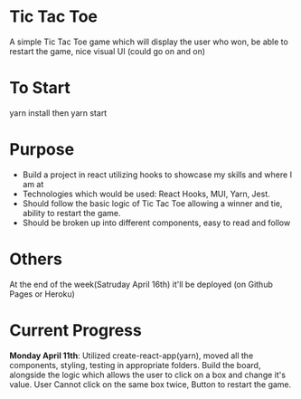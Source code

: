 # Tic Tac Toe

A simple Tic Tac Toe game which will display the user who won, be able to restart the game, nice visual UI (could go on and on)

# To Start

yarn install then yarn start

# Purpose

- Build a project in react utilizing hooks to showcase my skills and where I am at
- Technologies which would be used: React Hooks, MUI, Yarn, Jest.
- Should follow the basic logic of Tic Tac Toe allowing a winner and tie, ability to restart the game.
- Should be broken up into different components, easy to read and follow

# Others

At the end of the week(Satruday April 16th) it'll be deployed (on Github Pages or Heroku)

# Current Progress

**Monday April 11th**: Utilized create-react-app(yarn), moved all the components, styling, testing in appropriate folders. Build the board, alongside the logic which allows the user to click on a box and change it's value. User Cannot click on the same box twice, Button to restart the game.
